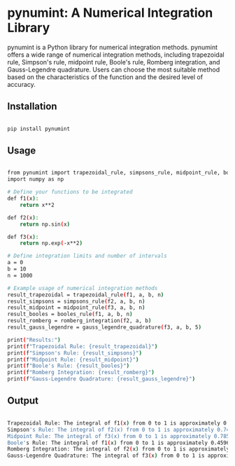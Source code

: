 # pynumint: A Numerical Integration Library

pynumint is a Python library for numerical integration methods.
pynumint offers a wide range of numerical integration methods, including trapezoidal rule, Simpson's rule, midpoint rule, Boole's rule, Romberg integration, and Gauss-Legendre quadrature. Users can choose the most suitable method based on the characteristics of the function and the desired level of accuracy.

## Installation

```bash

pip install pynumint

```

## Usage
```bash

from pynumint import trapezoidal_rule, simpsons_rule, midpoint_rule, booles_rule, romberg_integration, gauss_legendre_quadrature
import numpy as np

# Define your functions to be integrated
def f1(x):
    return x**2

def f2(x):
    return np.sin(x)

def f3(x):
    return np.exp(-x**2)

# Define integration limits and number of intervals
a = 0
b = 10
n = 1000

# Example usage of numerical integration methods
result_trapezoidal = trapezoidal_rule(f1, a, b, n)
result_simpsons = simpsons_rule(f2, a, b, n)
result_midpoint = midpoint_rule(f3, a, b, n)
result_booles = booles_rule(f1, a, b, n)
result_romberg = romberg_integration(f2, a, b)
result_gauss_legendre = gauss_legendre_quadrature(f3, a, b, 5)

print("Results:")
print(f"Trapezoidal Rule: {result_trapezoidal}")
print(f"Simpson's Rule: {result_simpsons}")
print(f"Midpoint Rule: {result_midpoint}")
print(f"Boole's Rule: {result_booles}")
print(f"Romberg Integration: {result_romberg}")
print(f"Gauss-Legendre Quadrature: {result_gauss_legendre}")

```

## Output
```bash 

Trapezoidal Rule: The integral of f1(x) from 0 to 1 is approximately 0.45969765582371824
Simpson's Rule: The integral of f2(x) from 0 to 1 is approximately 0.7468241328124364
Midpoint Rule: The integral of f3(x) from 0 to 1 is approximately 0.7853981842307807
Boole's Rule: The integral of f1(x) from 0 to 1 is approximately 0.45969769413186057
Romberg Integration: The integral of f2(x) from 0 to 1 is approximately 0.7468241330950943
Gauss-Legendre Quadrature: The integral of f3(x) from 0 to 1 is approximately 0.7853981599711883

```

